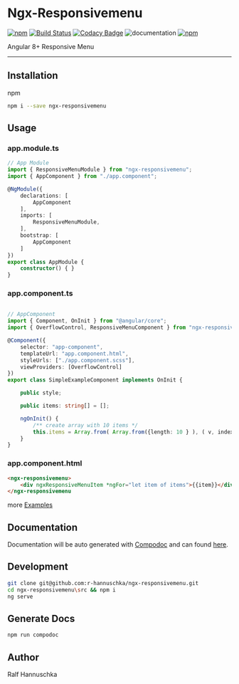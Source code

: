 # Ngx-Responsivemenu

[![npm](https://img.shields.io/npm/v/ngx-responsivemenu.svg?maxAge=2592000?style=plastic)](https://www.npmjs.com/package/ngx-responsivemenu)
[![Build Status](https://travis-ci.org/r-hannuschka/ngx-responsivemenu.svg?branch=feature%2Funit)](https://travis-ci.org/r-hannuschka/ngx-responsivemenu)
[![Codacy Badge](https://api.codacy.com/project/badge/Grade/e4971022c6b04c4cb08aff9894544d81)](https://app.codacy.com/app/r-hannuschka/ngx-responsivemenu?utm_source=github.com&utm_medium=referral&utm_content=r-hannuschka/ngx-responsivemenu&utm_campaign=Badge_Grade_Dashboard)
![documentation](https://r-hannuschka.github.io/ngx-responsivemenu/src/documentation/images/coverage-badge-documentation.svg)
[![npm](https://img.shields.io/npm/l/express.svg?maxAge=2592000)](/LICENSE)

Angular 8+ Responsive Menu
___

## Installation

npm

```bash
npm i --save ngx-responsivemenu
```

## Usage

### app.module.ts

```ts
// App Module
import { ResponsiveMenuModule } from "ngx-responsivemenu";
import { AppComponent } from "./app.component";

@NgModule({
    declarations: [
        AppComponent
    ],
    imports: [
        ResponsiveMenuModule,
    ],
    bootstrap: [
        AppComponent
    ]
})
export class AppModule {
    constructor() { }
}
```

### app.component.ts

```ts

// AppComponent
import { Component, OnInit } from "@angular/core";
import { OverflowControl, ResponsiveMenuComponent } from "ngx-responsivemenu";

@Component({
    selector: "app-component",
    templateUrl: "app.component.html",
    styleUrls: ["./app.component.scss"],
    viewProviders: [OverflowControl]
})
export class SimpleExampleComponent implements OnInit {

    public style;

    public items: string[] = [];

    ngOnInit() {
        /** create array with 10 items */
        this.items = Array.from( Array.from({length: 10 } ), ( v, index ) => `Item #${ index }`);
    }
}
```

### app.component.html

```html
<ngx-responsivemenu>
    <div ngxResponsiveMenuItem *ngFor="let item of items">{{item}}</div>
</ngx-responsivemenu
```

more [Examples](https://r-hannuschka.github.io/ngx-responsivemenu/src/demo/#/examples)

## Documentation

Documentation will be auto generated with [Compodoc](https://compodoc.app/) and can found [here](https://r-hannuschka.github.io/ngx-responsivemenu/src/documentation/).

## Development

```bash
git clone git@github.com:r-hannuschka/ngx-responsivemenu.git
cd ngx-responsivemenu\src && npm i
ng serve
```

## Generate Docs

```bash
npm run compodoc
```

## Author

Ralf Hannuschka

